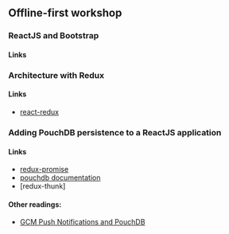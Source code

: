## Offline-first workshop

### ReactJS and Bootstrap

#### Links

### Architecture with Redux

#### Links

- [react-redux](https://github.com/rackt/react-redux)

### Adding PouchDB persistence to a ReactJS application

#### Links

- [redux-promise](https://github.com/acdlite/redux-promise)
- [pouchdb documentation](http://pouchdb.com/api.html)
- [redux-thunk]

#### Other readings:

- [GCM Push Notifications and PouchDB](https://github.com/couchbaselabs/mini-hacks/tree/master/gcm-web-push-notifications)